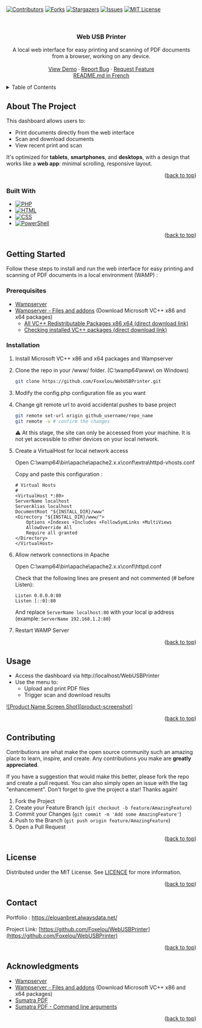 <!-- Improved compatibility of back to top link: See: https://github.com/othneildrew/Best-README-Template/pull/73 -->
<a id="readme-top"></a>
<!--
*** Thanks for checking out the Best-README-Template. If you have a suggestion
*** that would make this better, please fork the repo and create a pull request
*** or simply open an issue with the tag "enhancement".
*** Don't forget to give the project a star!
*** Thanks again! Now go create something AMAZING! :D
-->



<!-- PROJECT SHIELDS -->
<!--
*** I'm using markdown "reference style" links for readability.
*** Reference links are enclosed in brackets [ ] instead of parentheses ( ).
*** See the bottom of this document for the declaration of the reference variables
*** for contributors-url, forks-url, etc. This is an optional, concise syntax you may use.
*** https://www.markdownguide.org/basic-syntax/#reference-style-links
-->
[![Contributors][contributors-shield]][contributors-url]
[![Forks][forks-shield]][forks-url]
[![Stargazers][stars-shield]][stars-url]
[![Issues][issues-shield]][issues-url]
[![MIT License][license-shield]][license-url]

<!-- PROJECT LOGO -->
<br />
<div align="center">
  <!--<a href="https://github.com/Foxelou/WebUSBPrinter">
    <img src="images/logo.png" alt="Logo" width="80" height="80">
  </a>-->

<h3 align="center">Web USB Printer</h3>

  <p align="center">
    A local web interface for easy printing and scanning of PDF documents from a browser, working on any device.
    <br />
    <!--<a href="https://github.com/Foxelou/WebUSBPrinter"><strong>Explore the docs »</strong></a>
    <br />-->
    <br />
    <a href="https://github.com/Foxelou/WebUSBPrinter">View Demo</a>
    &middot;
    <a href="https://github.com/Foxelou/WebUSBPrinter/issues/new?labels=bug&template=bug-report---.md">Report Bug</a>
    &middot;
    <a href="https://github.com/Foxelou/WebUSBPrinter/issues/new?labels=enhancement&template=feature-request---.md">Request Feature</a>
    <br>
    <a href="README-FR.md">README.md in French</a>
  </p>
</div>

<!-- TABLE OF CONTENTS -->
<details>
  <summary>Table of Contents</summary>
  <ol>
    <li>
      <a href="#about-the-project">About The Project</a>
      <ul>
        <li><a href="#built-with">Built With</a></li>
      </ul>
    </li>
    <li>
      <a href="#getting-started">Getting Started</a>
      <ul>
        <li><a href="#prerequisites">Prerequisites</a></li>
        <li><a href="#installation">Installation</a></li>
      </ul>
    </li>
    <li><a href="#usage">Usage</a></li>
    <!--<li><a href="#roadmap">Roadmap</a></li>-->
    <li><a href="#contributing">Contributing</a></li>
    <li><a href="#license">License</a></li>
    <li><a href="#contact">Contact</a></li>
    <li><a href="#acknowledgments">Acknowledgments</a></li>
  </ol>
</details>



<!-- ABOUT THE PROJECT -->
## About The Project

This dashboard allows users to:
- Print documents directly from the web interface
- Scan and download documents
- View recent print and scan

It's optimized for **tablets**, **smartphones**, and **desktops**, with a design that works like a **web app**: minimal scrolling, responsive layout.

<p align="right">(<a href="#readme-top">back to top</a>)</p>



### Built With


* [![PHP][php.net]][PHP-url]
* [![HTML][html]][HTML-url]
* [![CSS][CSS]][CSS-url]
* [![PowerShell][Powershell]][Powershell-url]

<p align="right">(<a href="#readme-top">back to top</a>)</p>



<!-- GETTING STARTED -->
## Getting Started

Follow these steps to install and run the web interface for easy printing and scanning of PDF documents in a local environment (WAMP) :

### Prerequisites

* [Wampserver](https://www.wampserver.com/)
* [Wampserver - Files and addons](https://wampserver.aviatechno.net/) (Download Microsoft VC++ x86 and x64 packages)
  * [All VC++ Redistributable Packages x86 x64 (direct download link)](https://wampserver.aviatechno.net/files/vcpackages/all_vc_redist_x86_x64.zip)
  * [Checking installed VC++ packages  (direct download link)](https://wampserver.aviatechno.net/files/tools/check_vcredist.exe)
### Installation

1. Install Microsoft VC++ x86 and x64 packages and Wampserver
2. Clone the repo in your /www/ folder. (C:\wamp64\www\ on Windows) 
   ```sh
   git clone https://github.com/Foxelou/WebUSBPrinter.git
   ```
3. Modify the config.php configuration file as you want

4. Change git remote url to avoid accidental pushes to base project
   ```sh
   git remote set-url origin github_username/repo_name
   git remote -v # confirm the changes
   ```
   ⚠️ At this stage, the site can only be accessed from your machine. It is not yet accessible to other devices on your local network.
5. Create a VirtualHost for local network access

    Open C:\wamp64\bin\apache\apache2.x.x\conf\extra\httpd-vhosts.conf

    Copy and paste this configuration :
    ```
    # Virtual Hosts
    #
    <VirtualHost *:80>
    ServerName localhost
    ServerAlias localhost
    DocumentRoot "${INSTALL_DIR}/www"
    <Directory "${INSTALL_DIR}/www/">
        Options +Indexes +Includes +FollowSymLinks +MultiViews
        AllowOverride All
        Require all granted
    </Directory>
    </VirtualHost>
    ```
6. Allow network connections in Apache

    Open C:\wamp64\bin\apache\apache2.x.x\conf\httpd.conf

    Check that the following lines are present and not commented (# before Listen):
    ```
    Listen 0.0.0.0:80
    Listen [::0]:80
    ```

    And replace `ServerName localhost:80` with your local ip address (example: `ServerName 192.168.1.2:80`)
6. Restart WAMP Server

<p align="right">(<a href="#readme-top">back to top</a>)</p>



<!-- USAGE EXAMPLES -->
## Usage

* Access the dashboard via http://localhost/WebUSBPrinter
* Use the menu to:
  * Upload and print PDF files
  * Trigger scan and download results

[![Product Name Screen Shot][product-screenshot]](https://example.com)

<!-- _For more examples, please refer to the [Documentation](https://example.com)_-->

<p align="right">(<a href="#readme-top">back to top</a>)</p>



<!-- ROADMAP
## Roadmap

- [ ] Feature 1
- [ ] Feature 2
- [ ] Feature 3
    - [ ] Nested Feature

See the [open issues](https://github.com/Foxelou/WebUSBPrinter/issues) for a full list of proposed features (and known issues).

<p align="right">(<a href="#readme-top">back to top</a>)</p>  -->



<!-- CONTRIBUTING -->
## Contributing

Contributions are what make the open source community such an amazing place to learn, inspire, and create. Any contributions you make are **greatly appreciated**.

If you have a suggestion that would make this better, please fork the repo and create a pull request. You can also simply open an issue with the tag "enhancement".
Don't forget to give the project a star! Thanks again!

1. Fork the Project
2. Create your Feature Branch (`git checkout -b feature/AmazingFeature`)
3. Commit your Changes (`git commit -m 'Add some AmazingFeature'`)
4. Push to the Branch (`git push origin feature/AmazingFeature`)
5. Open a Pull Request

<p align="right">(<a href="#readme-top">back to top</a>)</p>

<!-- ### Top contributors:

<a href="https://github.com/Foxelou/WebUSBPrinter/graphs/contributors">
  <img src="https://contrib.rocks/image?repo=Foxelou/WebUSBPrinter" alt="contrib.rocks image" />
</a> -->



<!-- LICENSE -->
## License

Distributed under the MIT License. See [LICENCE](license-url) for more information.

<p align="right">(<a href="#readme-top">back to top</a>)</p>



<!-- CONTACT -->
## Contact

Portfolio : https://elouanbret.alwaysdata.net/

Project Link: [https://github.com/Foxelou/WebUSBPrinter](https://github.com/Foxelou/WebUSBPrinter)

<p align="right">(<a href="#readme-top">back to top</a>)</p>



<!-- ACKNOWLEDGMENTS -->
## Acknowledgments

* [Wampserver](https://www.wampserver.com/)
* [Wampserver - Files and addons](https://wampserver.aviatechno.net/) (Download Microsoft VC++ x86 and x64 packages)
* [Sumatra PDF](https://www.sumatrapdfreader.org/free-pdf-reader)
* [Sumatra PDF - Command line arguments](https://www.sumatrapdfreader.org/docs/Command-line-arguments)

<p align="right">(<a href="#readme-top">back to top</a>)</p>



<!-- MARKDOWN LINKS & IMAGES -->
<!-- https://www.markdownguide.org/basic-syntax/#reference-style-links -->
[contributors-shield]: https://img.shields.io/github/contributors/Foxelou/WebUSBPrinter.svg?style=for-the-badge
[contributors-url]: https://github.com/Foxelou/WebUSBPrinter/graphs/contributors
[forks-shield]: https://img.shields.io/github/forks/Foxelou/WebUSBPrinter.svg?style=for-the-badge
[forks-url]: https://github.com/Foxelou/WebUSBPrinter/network/members
[stars-shield]: https://img.shields.io/github/stars/Foxelou/WebUSBPrinter.svg?style=for-the-badge
[stars-url]: https://github.com/Foxelou/WebUSBPrinter/stargazers
[issues-shield]: https://img.shields.io/github/issues/Foxelou/WebUSBPrinter.svg?style=for-the-badge
[issues-url]: https://github.com/Foxelou/WebUSBPrinter/issues
[license-shield]: https://img.shields.io/github/license/Foxelou/WebUSBPrinter.svg?style=for-the-badge
[license-url]: https://github.com/Foxelou/WebUSBPrinter/blob/master/LICENSE

[php.net]: https://img.shields.io/badge/PHP-4f5b93?style=for-the-badge&logo=php&logoColor=white
[PHP-url]: https://www.php.net/

[html]: https://img.shields.io/badge/HTML5-f06529?style=for-the-badge&logo=html5&logoColor=white
[html-url]: https://developer.mozilla.org/en-US/docs/Web/HTML

[css]: https://img.shields.io/badge/CSS3-2965f1?style=for-the-badge&logo=css&logoColor=white
[css-url]: https://developer.mozilla.org/en-US/docs/Web/CSS

[powershell]: https://img.shields.io/badge/Powershell-1b9cf2?style=for-the-badge&logo=Powershell&logoColor=white
[powershell-url]: https://learn.microsoft.com/en-us/powershell/scripting/overview?view=powershell-7.5